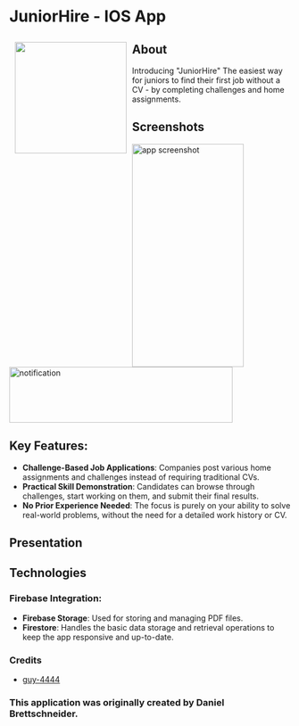 # JuniorHire - IOS App

<img src="https://github.com/user-attachments/assets/f5dacdb5-9aac-4a19-b1dc-9dc6f200b402" align="left"
width="200" hspace="10" vspace="10">

## About

Introducing "JuniorHire" The easiest way for juniors to find their first job without a CV - by completing challenges and home assignments.

## Screenshots

<img src="https://github.com/DanielBretts/Remind-Me-Near/assets/60986160/29ae13c5-997c-4720-a93b-b7fceca60fe4" alt="app screenshot" width="200" height="400">
<br>
<img src="https://github.com/DanielBretts/Remind-Me-Near/assets/60986160/8c5563b5-8de7-496b-a3fe-5e488146ab55" alt="notification" width="400" height="100">

## Key Features:
- **Challenge-Based Job Applications**: Companies post various home assignments and challenges instead of requiring traditional CVs. 
- **Practical Skill Demonstration**: Candidates can browse through challenges, start working on them, and submit their final results.
- **No Prior Experience Needed**: The focus is purely on your ability to solve real-world problems, without the need for a detailed work history or CV.

## Presentation



## Technologies
### Firebase Integration:
- **Firebase Storage**: Used for storing and managing PDF files.
- **Firestore**: Handles the basic data storage and retrieval operations to keep the app responsive and up-to-date.


### Credits
- [guy-4444](https://github.com/guy-4444/)
### This application was originally created by Daniel Brettschneider.

